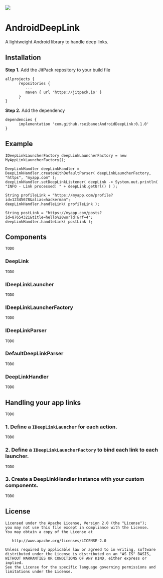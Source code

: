 [![](https://jitpack.io/v/rseibane/AndroidDeepLink.svg)](https://jitpack.io/#rseibane/AndroidDeepLink)

# AndroidDeepLink
A lightweight Android library to handle deep links.

## Installation

**Step 1.** Add the JitPack repository to your build file

```
allprojects {
      repositories {
         ...
         maven { url 'https://jitpack.io' }
      }
}
```

**Step 2.** Add the dependency

```
dependencies {
      implementation 'com.github.rseibane:AndroidDeepLink:0.1.0'
}
```


## Example

```
IDeepLinkLauncherFactory deepLinkLauncherFactory = new MyAppLinkLauncherFactory();

DeepLinkHandler deepLinkHandler = DeepLinkHandler.createWithDefaultParser( deepLinkLauncherFactory, "https", "myapp.com" );
deepLinkHandler.setDeepLinkListener( deepLink -> System.out.println( "INFO - Link processed: " + deepLink.getUrl() ) );

String profileLink = "https://myapp.com/profile?id=12345678&alias=hackerman";
deepLinkHandler.handleLink( profileLink );

String postLink = "https://myapp.com/posts?id=87654321&title=hello%20world!&rf=4";
deepLinkHandler.handleLink( postLink );
```

## Components

`TODO`

### DeepLink

`TODO`

### IDeepLinkLauncher

`TODO`

### IDeepLinkLauncherFactory

`TODO`

### IDeepLinkParser

`TODO`

### DefaultDeepLinkParser

`TODO`

### DeepLinkHandler

`TODO`

## Handling your app links

`TODO`

### 1. Define a `IDeepLinkLauncher` for each action.

`TODO`

### 2. Define a `IDeepLinkLauncherFactory` to bind each link to each launcher.

`TODO`

### 3. Create a DeepLinkHandler instance with your custom components.

`TODO`

## License

```
Licensed under the Apache License, Version 2.0 (the "License");
you may not use this file except in compliance with the License.
You may obtain a copy of the License at

   http://www.apache.org/licenses/LICENSE-2.0

Unless required by applicable law or agreed to in writing, software
distributed under the License is distributed on an "AS IS" BASIS,
WITHOUT WARRANTIES OR CONDITIONS OF ANY KIND, either express or implied.
See the License for the specific language governing permissions and
limitations under the License.
```
